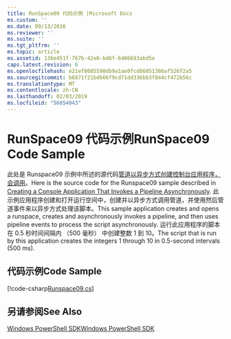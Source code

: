 ```yaml
---
title: RunSpace09 代码示例 |Microsoft Docs
ms.custom: ''
ms.date: 09/13/2016
ms.reviewer: ''
ms.suite: ''
ms.tgt_pltfrm: ''
ms.topic: article
ms.assetid: 136e451f-767b-42e0-bd6f-6486693abd5e
caps.latest.revision: 6
ms.openlocfilehash: e21ef8685598db9a1ae0fcd86051386af526f2a5
ms.sourcegitcommit: b6871f21bd666f9cd71dd336bb3f844cf472b56c
ms.translationtype: MT
ms.contentlocale: zh-CN
ms.lasthandoff: 02/03/2019
ms.locfileid: "56854043"
---
```

# <a name="runspace09-code-sample"></a><span data-ttu-id="4be97-102">RunSpace09 代码示例</span><span class="sxs-lookup"><span data-stu-id="4be97-102">RunSpace09 Code Sample</span></span>

<span data-ttu-id="4be97-103">此处是 Runspace09 示例中所述的源代码[管道以异步方式创建控制台应用程序，会调用](http://msdn.microsoft.com/en-us/198c1c94-2a06-457e-93ce-c0d910618e47)。</span><span class="sxs-lookup"><span data-stu-id="4be97-103">Here is the source code for the Runspace09 sample described in [Creating a Console Application That Invokes a Pipeline Asynchronously](http://msdn.microsoft.com/en-us/198c1c94-2a06-457e-93ce-c0d910618e47).</span></span> <span data-ttu-id="4be97-104">此示例应用程序创建和打开运行空间中，创建并以异步方式调用管道，并使用然后管道事件来以异步方式处理该脚本。</span><span class="sxs-lookup"><span data-stu-id="4be97-104">This sample application creates and opens a runspace, creates and asynchronously invokes a pipeline, and then uses pipeline events to process the script asynchronously.</span></span> <span data-ttu-id="4be97-105">运行此应用程序的脚本在 0.5 秒时间间隔内 （500 毫秒） 中创建整数 1 到 10。</span><span class="sxs-lookup"><span data-stu-id="4be97-105">The script that is run by this application creates the integers 1 through 10 in 0.5-second intervals (500 ms).</span></span>

## <a name="code-sample"></a><span data-ttu-id="4be97-106">代码示例</span><span class="sxs-lookup"><span data-stu-id="4be97-106">Code Sample</span></span>

[!code-csharp[Runspace09.cs](../../powershell-sdk-samples/SDK-2.0/csharp/Runspace09/Runspace09.cs#L11-L113 "Runspace09.cs")]

## <a name="see-also"></a><span data-ttu-id="4be97-107">另请参阅</span><span class="sxs-lookup"><span data-stu-id="4be97-107">See Also</span></span>

[<span data-ttu-id="4be97-108">Windows PowerShell SDK</span><span class="sxs-lookup"><span data-stu-id="4be97-108">Windows PowerShell SDK</span></span>](../windows-powershell-reference.md)